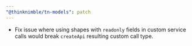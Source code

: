 ```yaml
---
"@thinknimble/tn-models": patch
---
```


- Fix issue where using shapes with `readonly` fields in custom service calls would break `createApi` resulting custom call type.
